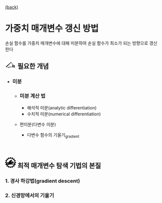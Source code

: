 [(back)](https://github.com/DoranLyong/DL_coding_master/tree/master/Self_tutorial/3_learning/MNIST_learning)

# 가중치 매개변수 갱신 방법 
손실 함수를 가중치 매개변수에 대해 미분하여 손실 함수가 최소가 되는 방향으로 갱신한다 

## <img src="2_where_to_do.PNG" width=35> 필요한 개념 
* ### 미분
    * ### 미분 계산 법 
        * 해석적 미분(analytic differentiation)
        * 수치적 미분(numerical differentiation) <br/>

    * 편미분(다변수 미분)
        * 다변수 함수의 기울기<sub>gradient</sub>

<br/>

## <img src="5_how_to_do.png" width=35> 최적 매개변수 탐색 기법의 본질 
### 1. 경사 하강법(gradient descent)
### 2. 신경망에서의 기울기 